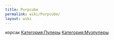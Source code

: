 ```yaml
---
title: Purpcube
permalink: wiki/Purpcube/
layout: wiki
---
```


корсак [Категория:Пуперы](Категория:Пуперы "wikilink")
[Категория:Музпуперы](Категория:Музпуперы "wikilink")
